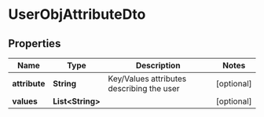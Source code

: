 

# UserObjAttributeDto

## Properties

Name | Type | Description | Notes
------------ | ------------- | ------------- | -------------
**attribute** | **String** | Key/Values attributes describing the user |  [optional]
**values** | **List&lt;String&gt;** |  |  [optional]



